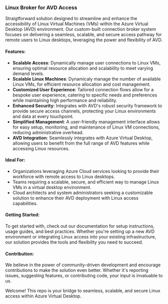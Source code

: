### Linux Broker for AVD Access

Straigtforward solution designed to streamline and enhance the accessibility of Linux Virtual Machines (VMs) within the Azure Virtual Desktop (AVD) environment. Our custom-built connection broker system focuses on delivering a seamless, scalable, and secure access pathway for remote users to Linux desktops, leveraging the power and flexibility of AVD.

#### Features:
- **Scalable Access**: Dynamically manage user connections to Linux VMs, ensuring optimal resource allocation and scalability to meet varying demand levels.
- **Scalable Linux Machines**: Dynamicaly manage the number of available Linux VMs, for efficient resource allocation and cost management.
- **Customized User Experience**: Tailored connection flows allow for a bespoke user experience, catering to specific needs and preferences while maintaining high performance and reliability.
- **Enhanced Security**: Integrates with AVD's robust security framework to provide secure access channels, protecting your Linux environments and data at every touchpoint.
- **Simplified Management**: A user-friendly management interface allows for easy setup, monitoring, and maintenance of Linux VM connections, reducing administrative overhead.
- **AVD Integration**: Seamlessly integrates with Azure Virtual Desktop, allowing users to benefit from the full range of AVD features while accessing Linux resources.

#### Ideal For:
- Organizations leveraging Azure Cloud services looking to provide their workforce with remote access to Linux desktops.
- Teams requiring a scalable, secure, and efficient way to manage Linux VMs in a virtual desktop environment.
- Cloud architects and system administrators seeking a customizable solution to enhance their AVD deployment with Linux access capabilities.

#### Getting Started:
To get started with, check out our documentation for setup instructions, usage guides, and best practices. Whether you're setting up a new AVD environment or integrating Linux access into your existing infrastructure, our solution provides the tools and flexibility you need to succeed.

#### Contribution:
We believe in the power of community-driven development and encourage contributions to make the solution even better. Whether it's reporting issues, suggesting features, or contributing code, your input is invaluable to us.

Welcome! This repo is your bridge to seamless, scalable, and secure Linux access within Azure Virtual Desktop.
